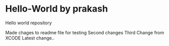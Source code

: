 # Hello-World by prakash
Hello world repository

Made chages to readme file for testing
Second changes
Third Change from XCODE
Latest change..
